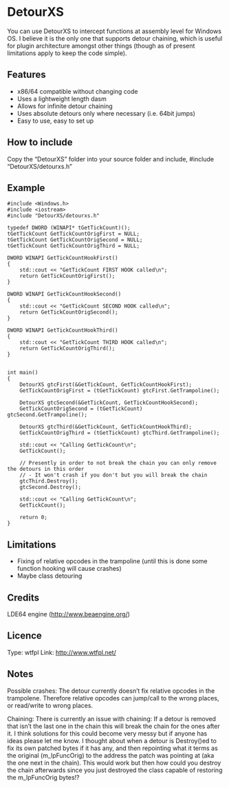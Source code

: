 DetourXS
========

You can use DetourXS to intercept functions at assembly level for Windows OS. I believe it is the only one that supports detour chaining, which is useful for plugin architecture amongst other things (though as of present limitations apply to keep the code simple).

Features
--------

- x86/64 compatible without changing code
- Uses a lightweight length dasm
- Allows for infinite detour chaining
- Uses absolute detours only where necessary (i.e. 64bit jumps)
- Easy to use, easy to set up

How to include
--------------

Copy the “DetourXS” folder into your source folder and include, #include “DetourXS/detourxs.h”

Example
-------

    #include <Windows.h>
    #include <iostream>
    #include "DetourXS/detourxs.h"

    typedef DWORD (WINAPI* tGetTickCount)();
    tGetTickCount GetTickCountOrigFirst = NULL;
    tGetTickCount GetTickCountOrigSecond = NULL;
    tGetTickCount GetTickCountOrigThird = NULL;

    DWORD WINAPI GetTickCountHookFirst()
    {
        std::cout << "GetTickCount FIRST HOOK called\n";
        return GetTickCountOrigFirst();
    }

    DWORD WINAPI GetTickCountHookSecond()
    {
        std::cout << "GetTickCount SECOND HOOK called\n";
        return GetTickCountOrigSecond();
    }

    DWORD WINAPI GetTickCountHookThird()
    {
        std::cout << "GetTickCount THIRD HOOK called\n";
        return GetTickCountOrigThird();
    }


    int main()
    {
        DetourXS gtcFirst(&GetTickCount, GetTickCountHookFirst);
        GetTickCountOrigFirst = (tGetTickCount) gtcFirst.GetTrampoline();

        DetourXS gtcSecond(&GetTickCount, GetTickCountHookSecond);
        GetTickCountOrigSecond = (tGetTickCount) gtcSecond.GetTrampoline();

        DetourXS gtcThird(&GetTickCount, GetTickCountHookThird);
        GetTickCountOrigThird = (tGetTickCount) gtcThird.GetTrampoline();

        std::cout << "Calling GetTickCount\n";
        GetTickCount();

        // Presently in order to not break the chain you can only remove the detours in this order
        // - It won't crash if you don't but you will break the chain
        gtcThird.Destroy();
        gtcSecond.Destroy();

        std::cout << "Calling GetTickCount\n";
        GetTickCount();

        return 0;
    }

Limitations
-----------

- Fixing of relative opcodes in the trampoline (until this is done some function hooking will cause crashes)
- Maybe class detouring

Credits
-------

LDE64 engine (http://www.beaengine.org/)

Licence
-------
Type: wtfpl
Link: http://www.wtfpl.net/

Notes
-----

Possible crashes: The detour currently doesn’t fix relative opcodes in the trampolene. Therefore relative opcodes can jump/call to the wrong places, or read/write to wrong places.

Chaining: There is currently an issue with chaining: If a detour is removed that isn’t the last one in the chain this will break the chain for the ones after it. I think solutions for this could become very messy but if anyone has ideas please let me know. I thought about when a detour is Destroy()ed to fix its own patched bytes if it has any, and then repointing what it terms as the original (m_lpFuncOrig) to the address the patch was pointing at (aka the one next in the chain). This would work but then how could you destroy the chain afterwards since you just destroyed the class capable of restoring the m_lpFuncOrig bytes!?